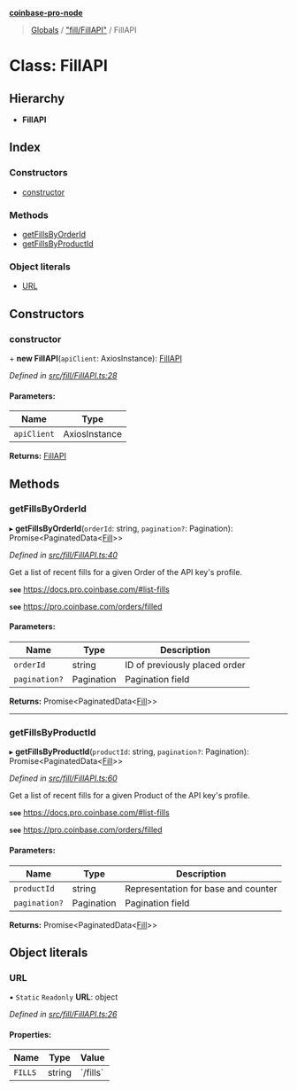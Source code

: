 **[coinbase-pro-node](../README.md)**

> [Globals](../globals.md) / ["fill/FillAPI"](../modules/_fill_fillapi_.md) / FillAPI

# Class: FillAPI

## Hierarchy

- **FillAPI**

## Index

### Constructors

- [constructor](_fill_fillapi_.fillapi.md#constructor)

### Methods

- [getFillsByOrderId](_fill_fillapi_.fillapi.md#getfillsbyorderid)
- [getFillsByProductId](_fill_fillapi_.fillapi.md#getfillsbyproductid)

### Object literals

- [URL](_fill_fillapi_.fillapi.md#url)

## Constructors

### constructor

\+ **new FillAPI**(`apiClient`: AxiosInstance): [FillAPI](_fill_fillapi_.fillapi.md)

_Defined in [src/fill/FillAPI.ts:28](https://github.com/bennycode/coinbase-pro-node/blob/06bdaca/src/fill/FillAPI.ts#L28)_

#### Parameters:

| Name        | Type          |
| ----------- | ------------- |
| `apiClient` | AxiosInstance |

**Returns:** [FillAPI](_fill_fillapi_.fillapi.md)

## Methods

### getFillsByOrderId

▸ **getFillsByOrderId**(`orderId`: string, `pagination?`: Pagination): Promise\<PaginatedData\<[Fill](../interfaces/_fill_fillapi_.fill.md)>>

_Defined in [src/fill/FillAPI.ts:40](https://github.com/bennycode/coinbase-pro-node/blob/06bdaca/src/fill/FillAPI.ts#L40)_

Get a list of recent fills for a given Order of the API key's profile.

**`see`** https://docs.pro.coinbase.com/#list-fills

**`see`** https://pro.coinbase.com/orders/filled

#### Parameters:

| Name          | Type       | Description                   |
| ------------- | ---------- | ----------------------------- |
| `orderId`     | string     | ID of previously placed order |
| `pagination?` | Pagination | Pagination field              |

**Returns:** Promise\<PaginatedData\<[Fill](../interfaces/_fill_fillapi_.fill.md)>>

---

### getFillsByProductId

▸ **getFillsByProductId**(`productId`: string, `pagination?`: Pagination): Promise\<PaginatedData\<[Fill](../interfaces/_fill_fillapi_.fill.md)>>

_Defined in [src/fill/FillAPI.ts:60](https://github.com/bennycode/coinbase-pro-node/blob/06bdaca/src/fill/FillAPI.ts#L60)_

Get a list of recent fills for a given Product of the API key's profile.

**`see`** https://docs.pro.coinbase.com/#list-fills

**`see`** https://pro.coinbase.com/orders/filled

#### Parameters:

| Name          | Type       | Description                         |
| ------------- | ---------- | ----------------------------------- |
| `productId`   | string     | Representation for base and counter |
| `pagination?` | Pagination | Pagination field                    |

**Returns:** Promise\<PaginatedData\<[Fill](../interfaces/_fill_fillapi_.fill.md)>>

## Object literals

### URL

▪ `Static` `Readonly` **URL**: object

_Defined in [src/fill/FillAPI.ts:26](https://github.com/bennycode/coinbase-pro-node/blob/06bdaca/src/fill/FillAPI.ts#L26)_

#### Properties:

| Name    | Type   | Value      |
| ------- | ------ | ---------- |
| `FILLS` | string | \`/fills\` |
